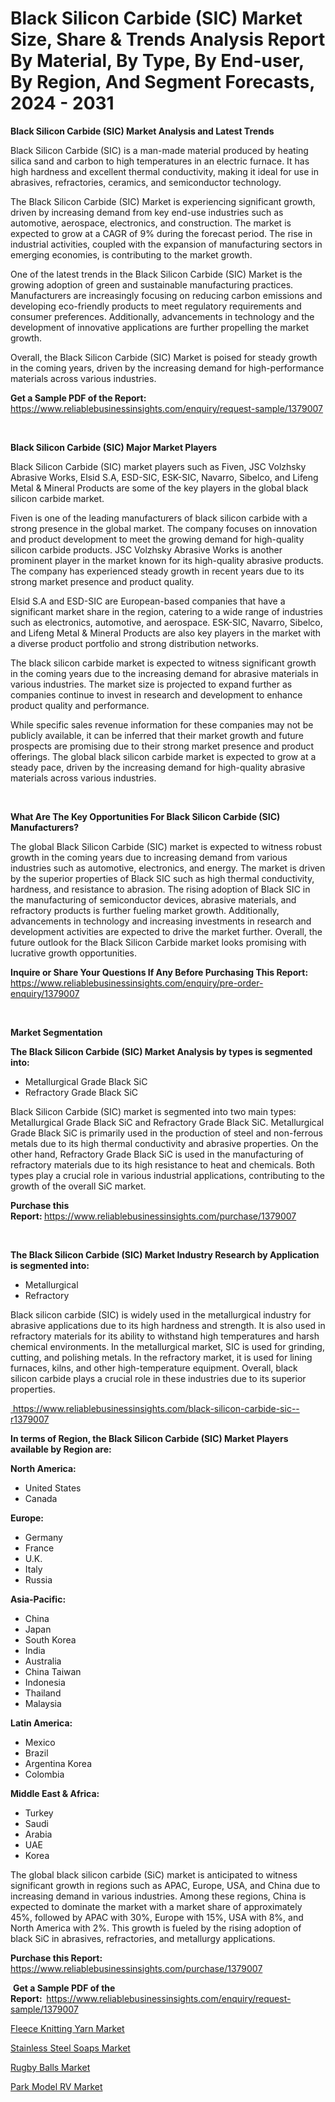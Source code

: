 <p><h1>Black Silicon Carbide (SIC) Market Size, Share & Trends Analysis Report By Material, By Type, By End-user, By Region, And Segment Forecasts, 2024 - 2031</h1></p><p><strong>Black Silicon Carbide (SIC) Market Analysis and Latest Trends</strong></p>
<p><p>Black Silicon Carbide (SIC) is a man-made material produced by heating silica sand and carbon to high temperatures in an electric furnace. It has high hardness and excellent thermal conductivity, making it ideal for use in abrasives, refractories, ceramics, and semiconductor technology.</p><p>The Black Silicon Carbide (SIC) Market is experiencing significant growth, driven by increasing demand from key end-use industries such as automotive, aerospace, electronics, and construction. The market is expected to grow at a CAGR of 9% during the forecast period. The rise in industrial activities, coupled with the expansion of manufacturing sectors in emerging economies, is contributing to the market growth.</p><p>One of the latest trends in the Black Silicon Carbide (SIC) Market is the growing adoption of green and sustainable manufacturing practices. Manufacturers are increasingly focusing on reducing carbon emissions and developing eco-friendly products to meet regulatory requirements and consumer preferences. Additionally, advancements in technology and the development of innovative applications are further propelling the market growth.</p><p>Overall, the Black Silicon Carbide (SIC) Market is poised for steady growth in the coming years, driven by the increasing demand for high-performance materials across various industries.</p></p>
<p><strong>Get a Sample PDF of the Report:&nbsp;</strong> <a href="https://www.reliablebusinessinsights.com/enquiry/request-sample/1379007">https://www.reliablebusinessinsights.com/enquiry/request-sample/1379007</a></p>
<p>&nbsp;</p>
<p><strong>Black Silicon Carbide (SIC) Major Market Players</strong></p>
<p><p>Black Silicon Carbide (SIC) market players such as Fiven, JSC Volzhsky Abrasive Works, Elsid S.A, ESD-SIC, ESK-SIC, Navarro, Sibelco, and Lifeng Metal & Mineral Products are some of the key players in the global black silicon carbide market.</p><p>Fiven is one of the leading manufacturers of black silicon carbide with a strong presence in the global market. The company focuses on innovation and product development to meet the growing demand for high-quality silicon carbide products. JSC Volzhsky Abrasive Works is another prominent player in the market known for its high-quality abrasive products. The company has experienced steady growth in recent years due to its strong market presence and product quality.</p><p>Elsid S.A and ESD-SIC are European-based companies that have a significant market share in the region, catering to a wide range of industries such as electronics, automotive, and aerospace. ESK-SIC, Navarro, Sibelco, and Lifeng Metal & Mineral Products are also key players in the market with a diverse product portfolio and strong distribution networks.</p><p>The black silicon carbide market is expected to witness significant growth in the coming years due to the increasing demand for abrasive materials in various industries. The market size is projected to expand further as companies continue to invest in research and development to enhance product quality and performance.</p><p>While specific sales revenue information for these companies may not be publicly available, it can be inferred that their market growth and future prospects are promising due to their strong market presence and product offerings. The global black silicon carbide market is expected to grow at a steady pace, driven by the increasing demand for high-quality abrasive materials across various industries.</p></p>
<p>&nbsp;</p>
<p><strong>What Are The Key Opportunities For Black Silicon Carbide (SIC) Manufacturers?</strong></p>
<p><p>The global Black Silicon Carbide (SIC) market is expected to witness robust growth in the coming years due to increasing demand from various industries such as automotive, electronics, and energy. The market is driven by the superior properties of Black SIC such as high thermal conductivity, hardness, and resistance to abrasion. The rising adoption of Black SIC in the manufacturing of semiconductor devices, abrasive materials, and refractory products is further fueling market growth. Additionally, advancements in technology and increasing investments in research and development activities are expected to drive the market further. Overall, the future outlook for the Black Silicon Carbide market looks promising with lucrative growth opportunities.</p></p>
<p><strong>Inquire or Share Your Questions If Any Before Purchasing This Report:</strong> <a href="https://www.reliablebusinessinsights.com/enquiry/pre-order-enquiry/1379007">https://www.reliablebusinessinsights.com/enquiry/pre-order-enquiry/1379007</a></p>
<p>&nbsp;</p>
<p><strong>Market Segmentation</strong></p>
<p><strong>The Black Silicon Carbide (SIC) Market Analysis by types is segmented into:</strong></p>
<p><ul><li>Metallurgical Grade Black SiC</li><li>Refractory Grade Black SiC</li></ul></p>
<p><p>Black Silicon Carbide (SIC) market is segmented into two main types: Metallurgical Grade Black SiC and Refractory Grade Black SiC. Metallurgical Grade Black SiC is primarily used in the production of steel and non-ferrous metals due to its high thermal conductivity and abrasive properties. On the other hand, Refractory Grade Black SiC is used in the manufacturing of refractory materials due to its high resistance to heat and chemicals. Both types play a crucial role in various industrial applications, contributing to the growth of the overall SiC market.</p></p>
<p><strong>Purchase this Report:&nbsp;</strong><a href="https://www.reliablebusinessinsights.com/purchase/1379007">https://www.reliablebusinessinsights.com/purchase/1379007</a></p>
<p>&nbsp;</p>
<p><strong>The Black Silicon Carbide (SIC) Market Industry Research by Application is segmented into:</strong></p>
<p><ul><li>Metallurgical</li><li>Refractory</li></ul></p>
<p><p>Black silicon carbide (SIC) is widely used in the metallurgical industry for abrasive applications due to its high hardness and strength. It is also used in refractory materials for its ability to withstand high temperatures and harsh chemical environments. In the metallurgical market, SIC is used for grinding, cutting, and polishing metals. In the refractory market, it is used for lining furnaces, kilns, and other high-temperature equipment. Overall, black silicon carbide plays a crucial role in these industries due to its superior properties.</p></p>
<p><a href="https://www.reliablebusinessinsights.com/black-silicon-carbide-sic--r1379007">&nbsp;https://www.reliablebusinessinsights.com/black-silicon-carbide-sic--r1379007</a></p>
<p><strong>In terms of Region, the Black Silicon Carbide (SIC) Market Players available by Region are:</strong></p>
<p>
    <p> <strong> North America: </strong>
        <ul>
            <li>United States</li>
            <li>Canada</li>
        </ul>
        </p> 
    <p> <strong> Europe: </strong>
        <ul>
            <li>Germany</li>
            <li>France</li>
            <li>U.K.</li>
            <li>Italy</li>
            <li>Russia</li>
        </ul>
        </p> 
    <p> <strong> Asia-Pacific: </strong>
        <ul>
            <li>China</li>
            <li>Japan</li>
            <li>South Korea</li>
            <li>India</li>
            <li>Australia</li>
            <li>China Taiwan</li>
            <li>Indonesia</li>
            <li>Thailand</li>
            <li>Malaysia</li>
        </ul>
        </p> 
    <p> <strong> Latin America: </strong>
        <ul>
            <li>Mexico</li>
            <li>Brazil</li>
            <li>Argentina Korea</li>
            <li>Colombia</li>
        </ul>
        </p> 
    <p> <strong> Middle East & Africa: </strong>
        <ul>
            <li>Turkey</li>
            <li>Saudi</li>
            <li>Arabia</li>
            <li>UAE</li>
            <li>Korea</li>
        </ul>
    </p>
    </p>
<p><p>The global black silicon carbide (SiC) market is anticipated to witness significant growth in regions such as APAC, Europe, USA, and China due to increasing demand in various industries. Among these regions, China is expected to dominate the market with a market share of approximately 45%, followed by APAC with 30%, Europe with 15%, USA with 8%, and North America with 2%. This growth is fueled by the rising adoption of black SiC in abrasives, refractories, and metallurgy applications.</p></p>
<p><strong>Purchase this Report: </strong><a href="https://www.reliablebusinessinsights.com/purchase/1379007">https://www.reliablebusinessinsights.com/purchase/1379007</a></p>
<p>&nbsp;<strong>Get a Sample PDF of the Report:&nbsp;&nbsp;</strong><a href="https://www.reliablebusinessinsights.com/enquiry/request-sample/1379007">https://www.reliablebusinessinsights.com/enquiry/request-sample/1379007</a></p>
<p><strong></strong></p>
<p><p><a href="https://www.linkedin.com/pulse/fleece-knitting-yarn-market-share-amp-analysis-growth-trends-ijjbc">Fleece Knitting Yarn Market</a></p><p><a href="https://www.linkedin.com/pulse/stainless-steel-soaps-industry-analysis-report-its-market-size-sirxc">Stainless Steel Soaps Market</a></p><p><a href="https://github.com/polesdua1/Market-Research-Report-List-1/blob/main/rugby-balls-market.md">Rugby Balls Market</a></p><p><a href="https://github.com/fernandomillshz/Market-Research-Report-List-1/blob/main/park-model-rv-market.md">Park Model RV Market</a></p></p>
